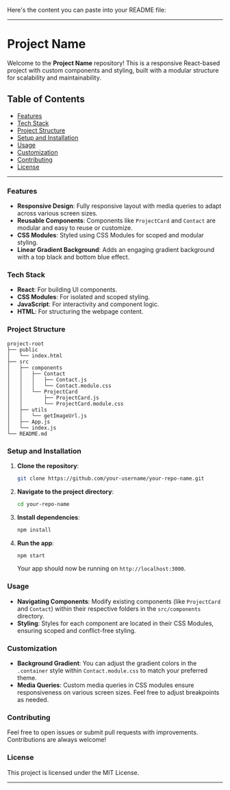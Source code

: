 Here's the content you can paste into your README file:

---

# Project Name

Welcome to the **Project Name** repository! This is a responsive React-based project with custom components and styling, built with a modular structure for scalability and maintainability.

## Table of Contents

- [Features](#features)
- [Tech Stack](#tech-stack)
- [Project Structure](#project-structure)
- [Setup and Installation](#setup-and-installation)
- [Usage](#usage)
- [Customization](#customization)
- [Contributing](#contributing)
- [License](#license)

---

### Features

- **Responsive Design**: Fully responsive layout with media queries to adapt across various screen sizes.
- **Reusable Components**: Components like `ProjectCard` and `Contact` are modular and easy to reuse or customize.
- **CSS Modules**: Styled using CSS Modules for scoped and modular styling.
- **Linear Gradient Background**: Adds an engaging gradient background with a top black and bottom blue effect.

### Tech Stack

- **React**: For building UI components.
- **CSS Modules**: For isolated and scoped styling.
- **JavaScript**: For interactivity and component logic.
- **HTML**: For structuring the webpage content.

### Project Structure

```
project-root
├── public
│   └── index.html
├── src
│   ├── components
│   │   ├── Contact
│   │   │   ├── Contact.js
│   │   │   └── Contact.module.css
│   │   └── ProjectCard
│   │       ├── ProjectCard.js
│   │       └── ProjectCard.module.css
│   ├── utils
│   │   └── getImageUrl.js
│   ├── App.js
│   └── index.js
└── README.md
```

### Setup and Installation

1. **Clone the repository**:
   ```bash
   git clone https://github.com/your-username/your-repo-name.git
   ```
2. **Navigate to the project directory**:
   ```bash
   cd your-repo-name
   ```
3. **Install dependencies**:
   ```bash
   npm install
   ```
4. **Run the app**:
   ```bash
   npm start
   ```
   Your app should now be running on `http://localhost:3000`.

### Usage

- **Navigating Components**: Modify existing components (like `ProjectCard` and `Contact`) within their respective folders in the `src/components` directory.
- **Styling**: Styles for each component are located in their CSS Modules, ensuring scoped and conflict-free styling.

### Customization

- **Background Gradient**: You can adjust the gradient colors in the `.container` style within `Contact.module.css` to match your preferred theme.
- **Media Queries**: Custom media queries in CSS modules ensure responsiveness on various screen sizes. Feel free to adjust breakpoints as needed.

### Contributing

Feel free to open issues or submit pull requests with improvements. Contributions are always welcome!

### License

This project is licensed under the MIT License.

--- 

